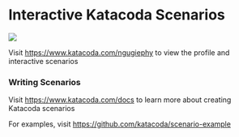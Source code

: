 # Interactive Katacoda Scenarios

[![](http://shields.katacoda.com/katacoda/ngugiephy/count.svg)](https://www.katacoda.com/ngugiephy "Get your profile on Katacoda.com")

Visit https://www.katacoda.com/ngugiephy to view the profile and interactive scenarios

### Writing Scenarios
Visit https://www.katacoda.com/docs to learn more about creating Katacoda scenarios

For examples, visit https://github.com/katacoda/scenario-example
